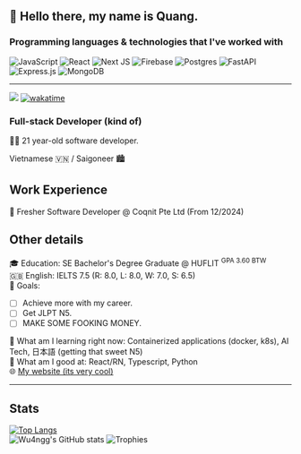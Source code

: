 ## 👋 Hello there, my name is Quang.
### Programming languages & technologies that I've worked with
![JavaScript](https://img.shields.io/badge/javascript-%23323330.svg?style=for-the-badge&logo=javascript&logoColor=%23F7DF1E)
![React](https://img.shields.io/badge/react-%2320232a.svg?style=for-the-badge&logo=react&logoColor=%2361DAFB)
![Next JS](https://img.shields.io/badge/Next-black?style=for-the-badge&logo=next.js&logoColor=white)
![Firebase](https://img.shields.io/badge/firebase-a08021?style=for-the-badge&logo=firebase&logoColor=ffcd34)
![Postgres](https://img.shields.io/badge/postgres-%23316192.svg?style=for-the-badge&logo=postgresql&logoColor=white)
![FastAPI](https://img.shields.io/badge/FastAPI-005571?style=for-the-badge&logo=fastapi)
![Express.js](https://img.shields.io/badge/express.js-%23404d59.svg?style=for-the-badge&logo=express&logoColor=%2361DAFB)
![MongoDB](https://img.shields.io/badge/MongoDB-%234ea94b.svg?style=for-the-badge&logo=mongodb&logoColor=white)

<hr/>

![](https://komarev.com/ghpvc/?username=wu4ngg&color=green)
[![wakatime](https://wakatime.com/badge/user/6e7211f7-f2bb-4650-94ef-fb5e6f96343d.svg)](https://wakatime.com/@6e7211f7-f2bb-4650-94ef-fb5e6f96343d)

### Full-stack Developer (kind of)
🧑‍💻 21 year-old software developer.

Vietnamese 🇻🇳 / Saigoneer 🏙️
## Work Experience
🏢 Fresher Software Developer @ Coqnit Pte Ltd (From 12/2024)
## Other details
🎓 Education: SE Bachelor's Degree Graduate @ HUFLIT <sup>GPA 3.60 BTW</sup>\
🇬🇧 English: IELTS 7.5 (R: 8.0, L: 8.0, W: 7.0, S: 6.5)\
🎯 Goals: 
- [ ] Achieve more with my career.
- [ ] Get JLPT N5.
- [ ] MAKE SOME FOOKING MONEY.

🌱 What am I learning right now: Containerized applications (docker, k8s), AI Tech, 日本語 (getting that sweet N5)\
💯 What am I good at: React/RN, Typescript, Python\
🌐 [My website (its very cool)](https://tri-quang.vercel.app/#/)
<hr>

## Stats
[![Top Langs](https://github-readme-stats.vercel.app/api/top-langs/?username=wu4ngg&layout=compact)](https://github.com/anuraghazra/github-readme-stats)\
![Wu4ngg's GitHub stats](https://github-readme-stats.vercel.app/api?username=wu4ngg&show_icons=true&theme=default)
![Trophies](https://github-trophies.vercel.app/?username=wu4ngg)

